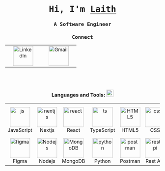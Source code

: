 <div align="center">
<!-- <img src="./assets/mario.gif" align="center" style="width: 1000px" /> -->
</div>

###

<h1 align="center"><samp>Hi, I'm <a href="" target="_blank">Laith</a></samp></h1>

<h3 align="center"><samp>A Software Engineer </samp></h3>

###

<h3 align="center"><samp>Connect</samp></h3>
<table align="center">
  <tr>
    <td align="center" width="100">
      <a href="https://www.linkedin.com/in/laith-ghalib" target="_blank">
        <img src="https://skillicons.dev/icons?i=linkedin" alt="LinkedIn" width="65" height="65" />
      </a>
    </td>
    <td align="center" width="100">
      <a href="mailto:laithbusiness50@gmail.com">
        <img src="https://skillicons.dev/icons?i=gmail" alt="Gmail" width="65" height="65" />
      </a>
    </td>
  </tr>
</table>
<br><br>
</div>

<h3 align="center">Languages and Tools: <img src = "./assets/giphy.gif" width ="23"> </h3>

<table align="center">
<tr>
    <td align="center" width="100">
        <img src="https://techstack-generator.vercel.app/js-icon.svg" alt="js" width="65" height="65" />
      <br>JavaScript
    </td>
    <td align="center" width="100">
        <img src="https://skillicons.dev/icons?i=nextjs" width="65" height="65" alt="nextjs" />
      <br>Nextjs
      </td>
    <td align="center" width="100">
        <img src="https://techstack-generator.vercel.app/react-icon.svg" alt="react" width="65" height="65" />
      <br>React
    </td>
    <td align="center" width="100">
        <img src="https://techstack-generator.vercel.app/ts-icon.svg" alt="ts" width="65" height="65" />
      <br>TypeScript
    </td>
    <td align="center"  width="100">
        <img src="https://skillicons.dev/icons?i=html" width="65" height="65" alt="HTML5" />
      <br>HTML5
    </td>
    <td align="center" width="100">
        <img src="https://skillicons.dev/icons?i=css" width="65" height="65" alt="css" />
      <br>CSS
    </td>
    <td align="center"  width="100">
        <img src="https://skillicons.dev/icons?i=tailwind" width="65" height="65" alt="tailwind" />
      <br>Tailwind
    </td>
    <td align="center"  width="100">
        <img src="https://skillicons.dev/icons?i=bootstrap" width="65" height="65" alt="bootstrap" />
      <br>Bootstrap
    </td>
    <td align="center" width="100">
        <img src="https://skillicons.dev/icons?i=materialui" alt="materialui" width="65" height="65" />
      </a>
      <br>Material UI
    </td>
  </tr>
  <tr>
  <td align="center" width="100">
        <img src="https://skillicons.dev/icons?i=figma" alt="figma" width="65" height="65" />
      <br>Figma
    </td>
     <td align="center" width="100">
        <img src="https://skillicons.dev/icons?i=nodejs" width="65" height="65" alt="Nodejs" />
      <br>Nodejs
      </td>
          <td align="center" width="100">
        <img src="https://skillicons.dev/icons?i=mongodb" width="65" height="65" alt="MongoDB" />
      <br>MongoDB
    </td>
    <td align="center" width="100">
        <img src="https://techstack-generator.vercel.app/python-icon.svg" alt="python" width="65" height="65" />
      <br>Python
    </td>
    <td align="center" width="100">
        <img src="https://skillicons.dev/icons?i=postman" width="65" height="65" alt="postman" />
      <br>Postman
    </td>
  <td align="center" width="100">
        <img src="https://techstack-generator.vercel.app/restapi-icon.svg" width="65" height="65" alt="restapi" />
      <br>Rest Api
    </td>
    <td align="center" width="100">
        <img src="https://techstack-generator.vercel.app/docker-icon.svg" alt="docker" width="65" height="65" />
      </a>
      <br>Docker
    </td>
    <td align="center" width="100"> 
        <img src="https://user-images.githubusercontent.com/25181517/192108372-f71d70ac-7ae6-4c0d-8395-51d8870c2ef0.png" width="65" height="65" alt="Git" />
      <br>Git
    </td>
  </tr>
</table>
